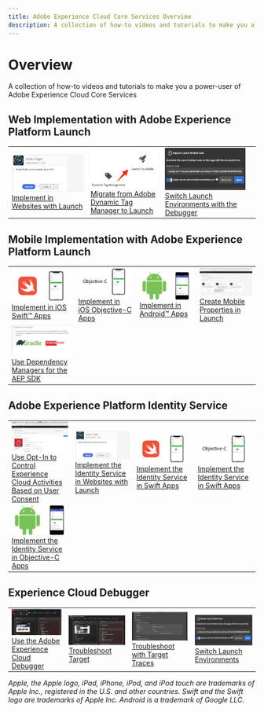 ```yaml
---
title: Adobe Experience Cloud Core Services Overview
description: A collection of how-to videos and tutorials to make you a power-user of Adobe Experience Cloud Core Services
---
```


# Overview

A collection of how-to videos and tutorials to make you a power-user of Adobe Experience Cloud Core Services

## Web Implementation with Adobe Experience Platform Launch

<table>
<tr>
  <td><a href="https://docs.adobe.com/content/help/en/experience-cloud/implementing-in-websites-with-launch/implement-solutions/target.html"><img alt="Implement in Websites with Launch" src="assets/launch_referencearchitectureguides.png"></a><br/><a href="https://docs.adobe.com/content/help/en/experience-cloud/implementing-in-websites-with-launch/implement-solutions/target.html">Implement in Websites with Launch</a></td>
  <td><a href="launch-web/migrate-from-dynamic-tag-manager-to-launch.md"><img alt="Migrate from Adobe Dynamic Tag Manager to Launch" src="assets/thumb_migrateToLaunch.png"></a><br/><a href="launch-web/migrate-from-dynamic-tag-manager-to-launch.md">Migrate from Adobe Dynamic Tag Manager to Launch</a></td>
  <td><a href="https://docs.adobe.com/content/help/en/experience-cloud/implementing-in-websites-with-launch/configure-launch/launch-switch-environments.html"><img alt="Switch Launch Environments with the Debugger" src="assets/thumb_replaceEmbedCode.png"></a><br/><a href="https://docs.adobe.com/content/help/en/experience-cloud/implementing-in-websites-with-launch/configure-launch/launch-switch-environments.html">Switch Launch Environments with the Debugger</a></td>
  <td><br/></td>
</tr>
</table>

## Mobile Implementation with Adobe Experience Platform Launch

<table>
<tr>
  <td><a href="https://docs.adobe.com/content/help/en/experience-cloud/implementing-in-mobile-ios-swift-apps-with-launch/index.html"><img alt="Implement in iOS Swift&trade; Apps" src="assets/thumb_swift.png"></a><br/><a href="https://docs.adobe.com/content/help/en/experience-cloud/implementing-in-mobile-ios-swift-apps-with-launch/index.html">Implement in iOS Swift&trade; Apps</a></td>
  <td><a href="https://docs.adobe.com/content/help/en/experience-cloud/implementing-in-mobile-ios-objective-c-apps-with-launch/index.html"><img alt="Implement in iOS Objective-C Apps" src="assets/thumb_objectiveC.png"></a><br/><a href="https://docs.adobe.com/content/help/en/experience-cloud/implementing-in-mobile-ios-objective-c-apps-with-launch/index.html">Implement in iOS Objective-C Apps</a></td>
  <td><a href="https://docs.adobe.com/content/help/en/experience-cloud/implementing-in-mobile-android-apps-with-launch/index.html"><img alt="Implement in Android&trade; Apps" src="assets/thumb_android.png"></a><br/><a href="https://docs.adobe.com/content/help/en/experience-cloud/implementing-in-mobile-android-apps-with-launch/index.html">Implement in Android&trade; Apps</a></td>
  <td><a href="launch-mobile/create-mobile-properties-in-launch.md"><img alt="Create Mobile Properties in Launch" src="assets/creating_mobile_propertiesinexperienceplatformlaunch.png"></a><br/><a href="launch-mobile/create-mobile-properties-in-launch.md">Create Mobile Properties in Launch</a></td>
</tr>
<tr>    
  <td><a href="launch-mobile/use-dependency-managers-with-mobile-sdk.md"><img alt="Use Dependency Managers for the AEP SDK" src="assets/using_dependencymanagersfortheaepsdk.png"></a><br/><a href="launch-mobile/use-dependency-managers-with-mobile-sdk.md">Use Dependency Managers for the AEP SDK</a></td>
  <td><br/></td>
  <td><br/></td>
  <td><br/></td>
</tr>
</table>

## Adobe Experience Platform Identity Service

<table>
<tr>  
  <td><a href="id-service/use-opt-in-to-control-experience-cloud-activities-based-on-user-consent.md"><img alt="Use Opt-In to Control Experience Cloud Activities Based on User Consent" src="assets/using_opt-in_to_controlexperiencecloudactivitiesbasedonuserconse.png"></a><br/><a href="id-service/use-opt-in-to-control-experience-cloud-activities-based-on-user-consent.md">Use Opt-In to Control Experience Cloud Activities Based on User Consent</a></td>
  <td><a href="https://docs.adobe.com/content/help/en/experience-cloud/implementing-in-websites-with-launch/implement-solutions/id-service.html"><img alt="Implement the Identity Service in Websites with Launch" src="assets/launch_referencearchitectureguides.png"></a><br/><a href="https://docs.adobe.com/content/help/en/experience-cloud/implementing-in-websites-with-launch/implement-solutions/id-service.html">Implement the Identity Service in Websites with Launch</a></td>
  <td><a href="https://docs.adobe.com/content/help/en/experience-cloud/implementing-in-mobile-ios-swift-apps-with-launch/implement-solutions/id-service.html"><img alt="Implement the Identity Service in Swift Apps" src="assets/thumb_swift.png"></a><br/><a href="https://docs.adobe.com/content/help/en/experience-cloud/implementing-in-mobile-ios-swift-apps-with-launch/implement-solutions/id-service.html">Implement the Identity Service in Swift Apps</a></td>
  <td><a href="https://docs.adobe.com/content/help/en/experience-cloud/implementing-in-mobile-ios-objective-c-apps-with-launch/implement-solutions/id-service.html"><img alt="Implement the Identity Service in Swift Apps" src="assets/thumb_objectiveC.png"></a><br/><a href="https://docs.adobe.com/content/help/en/experience-cloud/implementing-in-mobile-ios-objective-c-apps-with-launch/implement-solutions/id-service.html">Implement the Identity Service in Swift Apps</a></td>
</tr>
<tr>    
  <td><a href="https://docs.adobe.com/content/help/en/experience-cloud/implementing-in-mobile-android-apps-with-launch/implement-solutions/id-service.html"><img alt="Implement the Identity Service in Objective-C Apps" src="assets/thumb_android.png"></a><br/><a href="https://docs.adobe.com/content/help/en/experience-cloud/implementing-in-mobile-android-apps-with-launch/implement-solutions/id-service.html">Implement the Identity Service in Objective-C Apps</a></td>
  <td><br/></td>
  <td><br/></td>
  <td><br/></td>
</tr>
</table>

## Experience Cloud Debugger

<table>
<tr>
  <td><a href="debugger/use-the-experience-cloud-debugger.md"><img alt="Use the Adobe Experience Cloud Debugger" src="assets/thumb_debugger.png"></a><br/><a href="debugger/use-the-experience-cloud-debugger.md">Use the Adobe Experience Cloud Debugger</a></td>
  <td><a href="https://docs.adobe.com/content/help/en/target-learn/tutorials/troubleshooting/troubleshoot-with-the-experience-cloud-debugger.html"><img alt="Troubleshoot Target" src="assets/using_the_experienceclouddebuggerwithadobetarget.png"></a><br/><a href="https://docs.adobe.com/content/help/en/target-learn/tutorials/troubleshooting/troubleshoot-with-the-experience-cloud-debugger.html">Troubleshoot Target</a></td>
  <td><a href="https://docs.adobe.com/content/help/en/target-learn/tutorials/troubleshooting/troubleshoot-with-target-traces.html"><img alt="Troubleshoot with Target Traces" src="assets/thumb_targetTrace.png"></a><br/><a href="https://docs.adobe.com/content/help/en/target-learn/tutorials/troubleshooting/troubleshoot-with-target-traces.html">Troubleshoot with Target Traces</a></td>
  <td><a href="https://docs.adobe.com/content/help/en/experience-cloud/implementing-in-websites-with-launch/configure-launch/launch-switch-environments.html"><img alt="Switch Launch Environments" src="assets/thumb_replaceEmbedCode.png"></a><br/><a href="https://docs.adobe.com/content/help/en/experience-cloud/implementing-in-websites-with-launch/configure-launch/launch-switch-environments.html">Switch Launch Environments</a></td>
</tr>
</table>

_Apple, the Apple logo, iPad, iPhone, iPod, and iPod touch are trademarks of Apple Inc., registered in the U.S. and other countries. Swift and the Swift logo are trademarks of Apple Inc. 
Android is a trademark of Google LLC._